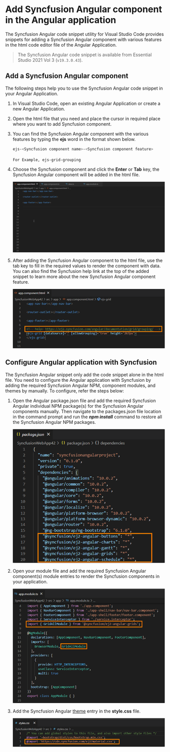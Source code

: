 # Add Syncfusion Angular component in the Angular application

The Syncfusion Angular code snippet utility for Visual Studio Code provides snippets for adding a Syncfusion Angular component with various features in the html code editor file of the Angular Application.

   > The Syncfusion Angular code snippet is available from Essential Studio 2021 Vol 3 (`v19.3.0.43`).

## Add a Syncfusion Angular component

The following steps help you to use the Syncfusion Angular code snippet in your Angular Application.

1. In Visual Studio Code, open an existing Angular Application or create a new Angular Application.

2. Open the html file that you need and place the cursor in required place where you want to add Syncfusion component.

3. You can find the Syncfusion Angular component with the various features by typing the **ejs** word in the format shown below.

    ```bash
    ejs-<Syncfusion component name>-<Syncfusion component feature>

    For Example, ejs-grid-grouping
    ```
4. Choose the Syncfusion component and click the **Enter** or **Tab** key, the Syncfusion Angular component will be added in the html file.

    ![Code Snippet](../images/codesnippet.gif)

5. After adding the Syncfusion Angular component to the html file, use the tab key to fill in the required values to render the component with data. You can also find the Syncfusion help link at the top of the added snippet to learn more about the new Syncfusion Angular component feature.

    ![Help](../images/Help.png)

## Configure Angular application with Syncfusion

The Syncfusion Angular snippet only add the code snippet alone in the html file. You need to configure the Angular application with Syncfusion by adding the required Syncfusion Angular NPM, component modules, and themes by manually. To configure, refer the steps below:

1. Open the Angular package.json file and add the required Syncfusion Angular individual NPM package(s) for the Syncfusion Angular components manually. Then navigate to the packages.json file location in the command prompt and run the ***npm install*** command to restore all the Syncfusion Angular NPM packages.

    ![NPM Package](../images/NPM.png)

2. Open your module file and add the required Syncfusion Angular component(s) module entries to render the Syncfusion components in your application.

    ![Module](../images/Module.png)

3. Add the Syncfusion Angular [theme](https://ej2.syncfusion.com/documentation/appearance/theme/) entry in the **style.css** file.

    ![Themes](../images/Themes-Snippet.png)